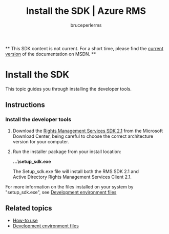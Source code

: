 ﻿---
# required metadata

title: Install the SDK | Azure RMS
description: This topic guides you through installing the developer tools.
keywords:
author: bruceperlerms
manager: mbaldwin
ms.date: 04/28/2016
ms.topic: article
ms.prod: azure
ms.service: rights-management
ms.technology: techgroup-identity
ms.assetid: C827E6B8-8CF2-4C86-AF97-60D66851827E
# optional metadata

#ROBOTS:
audience: developer
#ms.devlang:
ms.reviewer: shubhamp
ms.suite: ems
#ms.tgt_pltfrm:
#ms.custom:

---
** This SDK content is not current. For a short time, please find the [current version](https://msdn.microsoft.com/library/windows/desktop/hh535290(v=vs.85).aspx) of the documentation on MSDN. **
# Install the SDK

This topic guides you through installing the developer tools.

## Instructions

### Install the developer tools

1.  Download the [Rights Management Services SDK 2.1](http://www.microsoft.com/en-us/download/details.aspx?id=38397) from the Microsoft Download Center, being careful to choose the correct architecture version for your computer.
2.  Run the installer package from your install location:

    **...\\setup\_sdk.exe**

    The Setup\_sdk.exe file will install both the RMS SDK 2.1 and Active Directory Rights Management Services Client 2.1.

For more information on the files installed on your system by "setup\_sdk.exe", see [Development environment files](sdk-elements.md)

## Related topics

* [How-to use](how-to-use-msipc.md)
* [Development environment files](sdk-elements.md)
 

 



